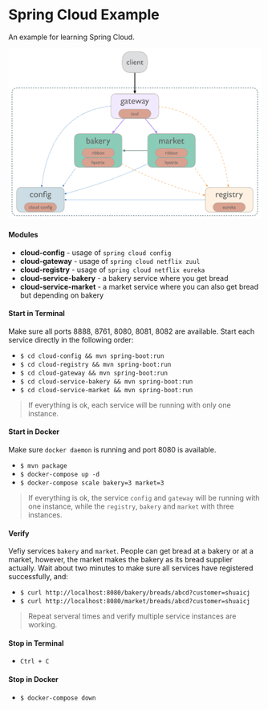 # Spring Cloud Example

An example for learning Spring Cloud.

![Overview](overview.png?raw=true "Overview")

#### Modules
- **cloud-config** - usage of `spring cloud config`
- **cloud-gateway** - usage of `spring cloud netflix zuul`
- **cloud-registry** - usage of `spring cloud netflix eureka`
- **cloud-service-bakery** - a bakery service where you get bread
- **cloud-service-market** - a market service where you can also get bread but depending on bakery

#### Start in Terminal
Make sure all ports 8888, 8761, 8080, 8081, 8082 are available.
Start each service directly in the following order:
- `$ cd cloud-config && mvn spring-boot:run`
- `$ cd cloud-registry && mvn spring-boot:run`
- `$ cd cloud-gateway && mvn spring-boot:run`
- `$ cd cloud-service-bakery && mvn spring-boot:run`
- `$ cd cloud-service-market && mvn spring-boot:run`
> If everything is ok, each service will be running with only one instance.

#### Start in Docker
Make sure `docker daemon` is running and port 8080 is available.
- `$ mvn package`
- `$ docker-compose up -d`
- `$ docker-compose scale bakery=3 market=3`
> If everything is ok, the service `config` and `gateway` will be running with one instance,
while the `registry`, `bakery` and `market` with three instances.

#### Verify
Vefiy services `bakery` and `market`.
People can get bread at a bakery or at a market, however, the market makes the bakery as its bread supplier actually.
Wait about two minutes to make sure all services have registered successfully, and:
- `$ curl http://localhost:8080/bakery/breads/abcd?customer=shuaicj`
- `$ curl http://localhost:8080/market/breads/abcd?customer=shuaicj`
> Repeat serveral times and verify multiple service instances are working.

#### Stop in Terminal
- `Ctrl + C`

#### Stop in Docker
- `$ docker-compose down`
